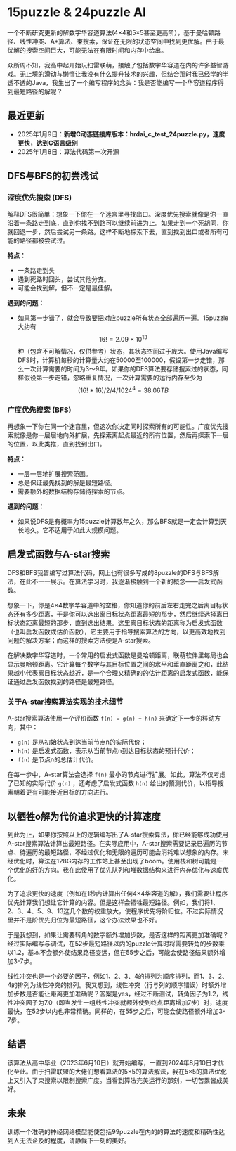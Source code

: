 # 15puzzle & 24puzzle AI

一个不断研究更新的解数字华容道算法(4×4和5×5甚至更高阶），基于曼哈顿路径、线性冲突、A*算法、束搜索，保证在无限的状态空间中找到更优解。由于最优解的搜索空间巨大，可能无法在有限时间和内存中给出。

众所周不知，我高中起开始玩扫雷联萌，接触了包括数字华容道在内的许多益智游戏。无止境的滑动与懒惰让我没有什么提升技术的兴趣，但结合那时我已经学的半透不透的Java，我生出了一个编写程序的念头：我是否能编写一个华容道程序得到最短路径的解呢？

## 最近更新

- 2025年1月9日：**新增C动态链接库版本：hrdai_c_test_24puzzle.py，速度更快，达到C语言级别**
- 2025年1月8日：算法代码第一次开源

## DFS与BFS的初尝浅试

### 深度优先搜索 (DFS)

解释DFS很简单：想象一下你在一个迷宫里寻找出口。深度优先搜索就像是你一直沿着一条路走到底，直到你找不到路可以继续前进为止。如果走到一个死胡同，你就回退一步，然后尝试另一条路。这样不断地探索下去，直到找到出口或者所有可能的路径都被尝试过。

**特点：**
- 一条路走到头
- 遇到死路时回头，尝试其他分支。
- 可能会找到解，但不一定是最佳解。

**遇到的问题：**
- 如果第一步错了，就会导致要把对应puzzle所有状态全部遍历一遍。15puzzle大约有 $$16! = 2.09 \times 10^{13}$$ 种（包含不可解情况，仅供参考）状态，其状态空间过于庞大。使用Java编写DFS时，计算机每秒的计算量大约在50000至100000，假设第一步走错，那么一次计算需要的时间为3～9年。如果你的DFS算法要存储搜索过的状态，同样假设第一步走错，忽略重复情况，一次计算需要的运行内存至少为 $$(16!*16)/2/4/1024^4=38.06TB$$

### 广度优先搜索 (BFS)

再想象一下你在同一个迷宫里，但这次你决定同时探索所有的可能性。广度优先搜索就像是你一层层地向外扩展，先探索离起点最近的所有位置，然后再探索下一层的位置，以此类推，直到找到出口。

**特点：**
- 一层一层地扩展搜索范围。
- 总是保证最先找到的解是最短路径。
- 需要额外的数据结构存储待探索的节点。

**遇到的问题：**
- 如果说DFS是有概率为15puzzle计算数年之久，那么BFS就是一定会计算到天长地久。它不适用于如此大规模问题。

## 启发式函数与A-star搜索

DFS和BFS我皆编写过算法代码，网上也有很多写成的8puzzle的DFS与BFS解法，在此不一一展示。在算法学习时，我逐渐接触到一个新的概念——启发式函数。

想象一下，你是4×4数字华容道中的空格，你知道你的前后左右走完之后离目标状态还有多少距离，于是你可以选出离目标状态距离最短的那步，然后继续选择离目标状态距离最短的那步，直到选出结果。这里离目标状态的距离称为启发式函数（也叫启发函数或估价函数），它主要用于指导搜索算法的方向，以更高效地找到问题的解决方案；而这样的搜索方法便是A-star搜索。

在解决数字华容道时，一个常用的启发式函数是曼哈顿距离，联萌软件里每局也会显示曼哈顿距离。它计算每个数字与其目标位置之间的水平和垂直距离之和，此结果越小代表离目标状态越近，是一个合理又精确的的估计距离的启发式函数，能保证通过启发函数找到的路径是最短路径。

### 关于A-star搜索算法实现的技术细节

A-star搜索算法使用一个评价函数 `f(n) = g(n) + h(n)`  来确定下一步的移动方向，其中：
- `g(n)`  是从初始状态到达当前节点n的实际代价；
- `h(n)`  是启发式函数，表示从当前节点n到达目标状态的预计代价；
- `f(n)`  是节点n的总估计代价。

在每一步中，A-star算法会选择 `f(n)`  最小的节点进行扩展。如此，算法不仅考虑了已知的实际代价 `g(n)` ，还考虑了启发式函数 `h(n)`  给出的预测代价，以指导搜索朝着更有可能接近目标的方向进行。

## 以牺牲o解为代价追求更快的计算速度

到此为止，如果你按照以上的逻辑编写出了A-star搜索算法，你已经能够成功使用A-star搜索算法计算出最短路径。在实际应用中，A-star搜索需要记录已遍历的节点、待遍历的最短路径，不经过优化和无限的遍历可能会消耗难以想象的内存。未经优化时，算法在128G内存的工作站上甚至出现了boom。使用栈和树可能是一个优化的好的方向。我在此使用了优先队列和堆数据结构来进行内存优化与速度优化。

为了追求更快的速度（例如在1秒内计算出任何4×4华容道的解），我们需要让程序优先计算我们想让它计算的内容。但是这样会牺牲最短路径。例如，我们将1、2、3、4、5、9、13这几个数的权重放大，使程序优先将阶归位。不过实际情况里并不是阶优先归位为最短路径，这个办法效果也不好。

于是我想到，如果让需要转角的数字额外增加步数，是否这样的距离更加准确呢？经过实际编写与调试，在52步最短路径以内的puzzle计算时将需要转角的步数乘以1.2，基本不会额外使结果路径变远，但在55步之后，可能会使路径结果额外增加3-7步。

线性冲突也是一个必要的因子，例如1、2、3、4的排列为顺序排列，而1、3、2、4的排列为线性冲突的排列。我又想到，线性冲突（行与列的顺序错误）时额外增加步数是否能让距离更加准确呢？答案是yes，经过不断测试，转角因子为1.2，线性冲突因子为7.0（即当发生一组线性冲突就额外使到终点距离增加7步）时，速度最快，在52步以内也非常精确。同样的，在55步之后，可能会使路径额外增加3-7步。

## 结语

该算法从高中毕业（2023年6月10日）就开始编写，一直到2024年8月10日才优化至此。由于扫雷联盟的大佬们想看算法的5×5的算法解法，我在5×5的算法优化上又引入了束搜索以限制搜索广度。当看到算法完美运行的那刻，一切苦累皆成美好。

## 未来

训练一个准确的神经网络模型能使包括99puzzle在内的的算法的速度和精确性达到人无法企及的程度，请静候下一刻的美好。
